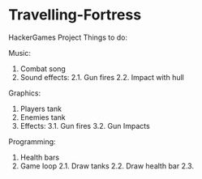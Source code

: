# Travelling-Fortress
HackerGames Project
Things to do:

Music:
1. Combat song
2. Sound effects:
2.1. Gun fires
2.2. Impact with hull

Graphics:
1. Players tank
2. Enemies tank
3. Effects:
3.1. Gun fires
3.2. Gun Impacts

Programming:
1. Health bars
2. Game loop
2.1. Draw tanks
2.2. Draw health bar
2.3. 
